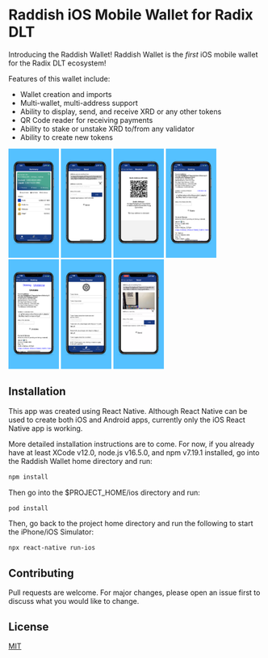 # Raddish iOS Mobile Wallet for Radix DLT

Introducing the Raddish Wallet! Raddish Wallet is the *first* iOS mobile wallet for the Radix DLT ecosystem!

Features of this wallet include:

- Wallet creation and imports
- Multi-wallet, multi-address support
- Ability to display, send, and receive XRD or any other tokens
- QR Code reader for receiving payments
- Ability to stake or unstake XRD to/from any validator
- Ability to create new tokens 

<p float="left">
  <img src="src/assets/6.5-inchScreenshot1.png" width="100" />
  <img src="src/assets/6.5-inchScreenshot2.png" width="100" /> 
  <img src="src/assets/6.5-inchScreenshot3.png" width="100" />
  <img src="src/assets/6.5-inchScreenshot4.png" width="100" />
  <img src="src/assets/6.5-inchScreenshot5.png" width="100" /> 
  <img src="src/assets/6.5-inchScreenshot6.png" width="100" />
  <img src="src/assets/6.5-inchScreenshot7.png" width="100" />
</p>

## Installation

This app was created using React Native. Although React Native can be used to create both iOS and Android apps, currently only the iOS React Native app is working.

More detailed installation instructions are to come. For now, if you already have at least XCode v12.0, node.js v16.5.0, and npm v7.19.1 installed, go into the Raddish Wallet home directory and run:

```bash
npm install
```
Then go into the $PROJECT_HOME/ios directory and run:
```bash
pod install
```

Then, go back to the project home directory and run the following to start the iPhone/iOS Simulator:

```bash
npx react-native run-ios  
```



## Contributing
Pull requests are welcome. For major changes, please open an issue first to discuss what you would like to change.

## License
[MIT](https://choosealicense.com/licenses/mit/)
